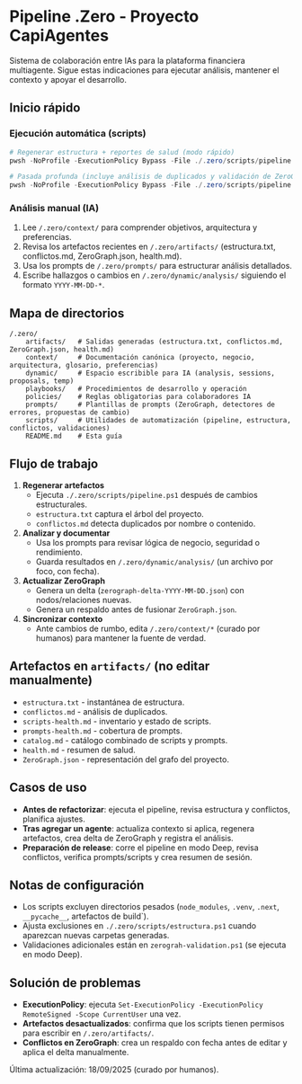 # Pipeline .Zero - Proyecto CapiAgentes

Sistema de colaboración entre IAs para la plataforma financiera multiagente. Sigue estas indicaciones para ejecutar análisis, mantener el contexto y apoyar el desarrollo.

## Inicio rápido

### Ejecución automática (scripts)
```powershell
# Regenerar estructura + reportes de salud (modo rápido)
pwsh -NoProfile -ExecutionPolicy Bypass -File ./.zero/scripts/pipeline.ps1 -Fast

# Pasada profunda (incluye análisis de duplicados y validación de ZeroGraph)
pwsh -NoProfile -ExecutionPolicy Bypass -File ./.zero/scripts/pipeline.ps1 -Deep
```

### Análisis manual (IA)
1. Lee `/.zero/context/` para comprender objetivos, arquitectura y preferencias.
2. Revisa los artefactos recientes en `/.zero/artifacts/` (estructura.txt, conflictos.md, ZeroGraph.json, health.md).
3. Usa los prompts de `/.zero/prompts/` para estructurar análisis detallados.
4. Escribe hallazgos o cambios en `/.zero/dynamic/analysis/` siguiendo el formato `YYYY-MM-DD-*`.

## Mapa de directorios
```
/.zero/
    artifacts/   # Salidas generadas (estructura.txt, conflictos.md, ZeroGraph.json, health.md)
    context/     # Documentación canónica (proyecto, negocio, arquitectura, glosario, preferencias)
    dynamic/     # Espacio escribible para IA (analysis, sessions, proposals, temp)
    playbooks/   # Procedimientos de desarrollo y operación
    policies/    # Reglas obligatorias para colaboradores IA
    prompts/     # Plantillas de prompts (ZeroGraph, detectores de errores, propuestas de cambio)
    scripts/     # Utilidades de automatización (pipeline, estructura, conflictos, validaciones)
    README.md    # Esta guía
```

## Flujo de trabajo
1. **Regenerar artefactos**
   - Ejecuta `./.zero/scripts/pipeline.ps1` después de cambios estructurales.
   - `estructura.txt` captura el árbol del proyecto.
   - `conflictos.md` detecta duplicados por nombre o contenido.
2. **Analizar y documentar**
   - Usa los prompts para revisar lógica de negocio, seguridad o rendimiento.
   - Guarda resultados en `/.zero/dynamic/analysis/` (un archivo por foco, con fecha).
3. **Actualizar ZeroGraph**
   - Genera un delta (`zerograph-delta-YYYY-MM-DD.json`) con nodos/relaciones nuevas.
   - Genera un respaldo antes de fusionar `ZeroGraph.json`.
4. **Sincronizar contexto**
   - Ante cambios de rumbo, edita `/.zero/context/*` (curado por humanos) para mantener la fuente de verdad.

## Artefactos en `artifacts/` (no editar manualmente)
- `estructura.txt` - instantánea de estructura.
- `conflictos.md` - análisis de duplicados.
- `scripts-health.md` - inventario y estado de scripts.
- `prompts-health.md` - cobertura de prompts.
- `catalog.md` - catálogo combinado de scripts y prompts.
- `health.md` - resumen de salud.
- `ZeroGraph.json` - representación del grafo del proyecto.

## Casos de uso
- **Antes de refactorizar**: ejecuta el pipeline, revisa estructura y conflictos, planifica ajustes.
- **Tras agregar un agente**: actualiza contexto si aplica, regenera artefactos, crea delta de ZeroGraph y registra el análisis.
- **Preparación de release**: corre el pipeline en modo Deep, revisa conflictos, verifica prompts/scripts y crea resumen de sesión.

## Notas de configuración
- Los scripts excluyen directorios pesados (`node_modules`, `.venv`, `.next`, `__pycache__`, artefactos de build`).
- Ajusta exclusiones en `./.zero/scripts/estructura.ps1` cuando aparezcan nuevas carpetas generadas.
- Validaciones adicionales están en `zerograh-validation.ps1` (se ejecuta en modo Deep).

## Solución de problemas
- **ExecutionPolicy**: ejecuta `Set-ExecutionPolicy -ExecutionPolicy RemoteSigned -Scope CurrentUser` una vez.
- **Artefactos desactualizados**: confirma que los scripts tienen permisos para escribir en `/.zero/artifacts/`.
- **Conflictos en ZeroGraph**: crea un respaldo con fecha antes de editar y aplica el delta manualmente.

Última actualización: 18/09/2025 (curado por humanos).
